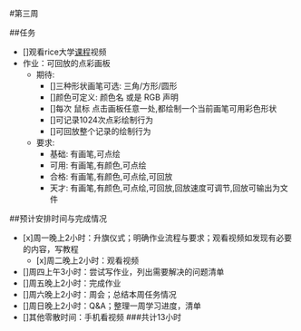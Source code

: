 #第三周

##任务

- []观看rice大学[课程](https://class.coursera.org/interactivepython2-002/lecture)视频
- 作业：可回放的点彩画板
	- 期待:
	    + []三种形状画笔可选: 三角/方形/圆形
	    + []颜色可定义: 颜色名 或是 RGB 声明
	    + []每次 鼠标 点击画板任意一处,都绘制一个当前画笔可用彩色形状
	    + []可记录1024次点彩绘制行为
	    + []可回放整个记录的绘制行为
	- 要求:  
	    + 基础: 有画笔,可点绘
	    + 可用: 有画笔,有颜色,可点绘
	    + 合格: 有画笔,有颜色,可点绘,可回放
	    + 天才: 有画笔,有颜色,可点绘,可回放,回放速度可调节,回放可输出为文件
	    
##预计安排时间与完成情况

- [x]周一晚上2小时：升旗仪式；明确作业流程与要求；观看视频如发现有必要的内容，写教程
	- [x]周二晚上2小时：观看视频
- []周四上午3小时：尝试写作业，列出需要解决的问题清单
- []周五晚上2小时：完成作业
- []周六晚上2小时：周会；总结本周任务情况
- []周日晚上2小时：Q&A；整理一周学习进度，清单
- []其他零散时间：手机看视频
###共计13小时

